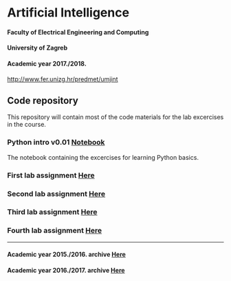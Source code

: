 # Artificial Intelligence
#### Faculty of Electrical Engineering and Computing
#### University of Zagreb
#### Academic year 2017./2018.
http://www.fer.unizg.hr/predmet/umjint

## Code repository
This repository will contain most of the code materials for the lab excercises in the course.

### Python intro v0.01 [Notebook](python_intro/)

The notebook containing the excercises for learning Python basics.

### First lab assignment [Here](lab1/)

### Second lab assignment [Here](lab2/)

### Third lab assignment [Here](lab3/)

### Fourth lab assignment [Here](lab4/)


---------------------------------------------------------------------------------------------

#### Academic year 2015./2016. archive [Here](AY2015-16/)

#### Academic year 2016./2017. archive [Here](AY2016-17/)
